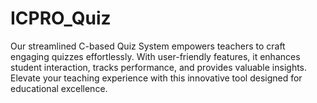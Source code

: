 # ICPRO_Quiz
Our streamlined C-based Quiz System empowers teachers to craft engaging quizzes effortlessly. With user-friendly features, it enhances student interaction, tracks performance, and provides valuable insights. Elevate your teaching experience with this innovative tool designed for educational excellence.

